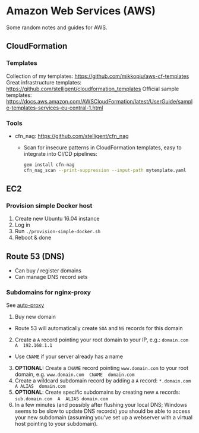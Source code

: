 # Amazon Web Services (AWS)

Some random notes and guides for AWS.

## CloudFormation

### Templates

Collection of my templates: https://github.com/mikkopiu/aws-cf-templates
Great infrastructure templates: https://github.com/stelligent/cloudformation_templates
Official sample templates: https://docs.aws.amazon.com/AWSCloudFormation/latest/UserGuide/sample-templates-services-eu-central-1.html

### Tools

- cfn_nag: https://github.com/stelligent/cfn_nag
  - Scan for insecure patterns in CloudFormation templates, easy to integrate into CI/CD pipelines:
  
      ```sh
      gem install cfn-nag
      cfn_nag_scan --print-suppression --input-path mytemplate.yaml
      ```

## EC2

### Provision simple Docker host

1. Create new Ubuntu 16.04 instance
2. Log in
3. Run `./provision-simple-docker.sh`
4. Reboot & done

## Route 53 (DNS)

- Can buy / register domains
- Can manage DNS record sets

### Subdomains for nginx-proxy

See [auto-proxy](../docker/auto-proxy)

1. Buy new domain
  - Route 53 will automatically create `SOA` and `NS` records for this domain
2. Create a `A` record pointing your root domain to your IP, e.g.: `domain.com  A  192.168.1.1`
  - Use `CNAME` if your server already has a name
3. **OPTIONAL:** Create a `CNAME` record pointing `www.domain.com` to your root domain, e.g. `www.domain.com  CNAME  domain.com`
4. Create a wildcard subdomain record by adding a `A` record: `*.domain.com  A ALIAS  domain.com`
5. **OPTIONAL**: Create specific subdomains by creating new `A` records: `sub.domain.com  A  ALIAS domain.com`
6. In a few minutes (and possibly after flushing your local DNS; Windows seems to be slow to update DNS records)
    you should be able to access your new subdomain (assuming you've set up a webserver with a virtual host pointing to your subdomain).
